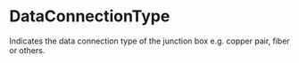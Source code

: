 DataConnectionType
==================

Indicates the data connection type of the junction box e.g. copper pair, fiber or others.
